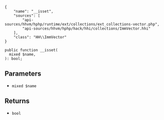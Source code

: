 ``` yamlmeta
{
    "name": "__isset",
    "sources": [
        "api-sources/hhvm/hphp/runtime/ext/collections/ext_collections-vector.php",
        "api-sources/hhvm/hphp/hack/hhi/collections/ImmVector.hhi"
    ],
    "class": "HH\\ImmVector"
}
```




``` Hack
public function __isset(
  mixed $name,
): bool;
```




## Parameters




+ ` mixed $name `




## Returns




* ` bool `
<!-- HHAPIDOC -->
